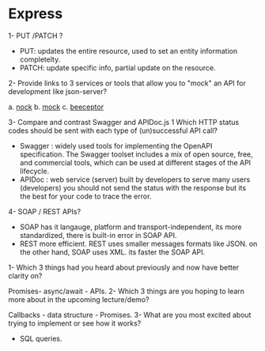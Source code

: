 # Express
1- PUT /PATCH ?
- PUT: updates the entire resource, used to set an entity information completelty.
- PATCH: update specific info, partial update on the resource.

2- Provide links to 3 services or tools that allow you to "mock" an API for development like json-server?

a. [nock](https://github.com/nock/nock)
b. [mock](https://www.mock-server.com/)
c. [beeceptor](https://beeceptor.com/)

3- Compare and contrast Swagger and APIDoc.js 1 Which HTTP status codes should be sent with each type of (un)successful API call?
- Swagger : widely used tools for implementing the OpenAPI specification. The Swagger toolset includes a mix of open source, free, and commercial tools, which can be used at different stages of the API lifecycle.
- APIDoc : web service (server) built by developers to serve many users (developers) you should not send the status with the response but its the best for your code to trace the error.

4- SOAP / REST APIs?
- SOAP has it langauge, platform and transport-independent, its more standardized, there is built-in error in SOAP API.
- REST more efficient. REST uses smaller messages formats like JSON. on the other hand, SOAP uses XML. its faster the SOAP API.

1- Which 3 things had you heard about previously and now have better clarity on?

Promises- async/await - APIs.
2- Which 3 things are you hoping to learn more about in the upcoming lecture/demo?

Callbacks - data structure - Promises.
3- What are you most excited about trying to implement or see how it works?

- SQL queries.
